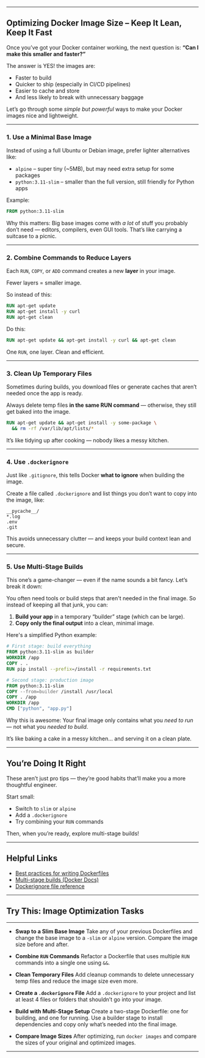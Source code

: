 
---

##  Optimizing Docker Image Size – Keep It Lean, Keep It Fast

Once you’ve got your Docker container working, the next question is:
**“Can I make this smaller and faster?”**

The answer is YES! the images are:

* Faster to build
* Quicker to ship (especially in CI/CD pipelines)
* Easier to cache and store
* And less likely to break with unnecessary baggage

Let’s go through some *simple but powerful* ways to make your Docker images nice and lightweight.

---

### 1. Use a Minimal Base Image

Instead of using a full Ubuntu or Debian image, prefer lighter alternatives like:

* `alpine` – super tiny (\~5MB), but may need extra setup for some packages
* `python:3.11-slim` – smaller than the full version, still friendly for Python apps

 Example:

```Dockerfile
FROM python:3.11-slim
```

Why this matters:
Big base images come with *a lot* of stuff you probably don’t need — editors, compilers, even GUI tools. That’s like carrying a suitcase to a picnic.

---

### 2. Combine Commands to Reduce Layers

Each `RUN`, `COPY`, or `ADD` command creates a new **layer** in your image.

Fewer layers = smaller image.

So instead of this:

```Dockerfile
RUN apt-get update
RUN apt-get install -y curl
RUN apt-get clean
```

Do this:

```Dockerfile
RUN apt-get update && apt-get install -y curl && apt-get clean
```

One `RUN`, one layer. Clean and efficient.

---

### 3. Clean Up Temporary Files

Sometimes during builds, you download files or generate caches that aren’t needed once the app is ready.

Always delete temp files **in the same RUN command** — otherwise, they still get baked into the image.

```Dockerfile
RUN apt-get update && apt-get install -y some-package \
  && rm -rf /var/lib/apt/lists/*
```

It’s like tidying up after cooking — nobody likes a messy kitchen.

---

### 4. Use `.dockerignore`

Just like `.gitignore`, this tells Docker **what to ignore** when building the image.

Create a file called `.dockerignore` and list things you don’t want to copy into the image, like:

```
__pycache__/
*.log
.env
.git
```

This avoids unnecessary clutter — and keeps your build context lean and secure.

---

### 5. Use Multi-Stage Builds

This one’s a game-changer — even if the name sounds a bit fancy. Let’s break it down:

You often need tools or build steps that aren't needed in the final image. So instead of keeping all that junk, you can:

1. **Build your app** in a temporary “builder” stage (which can be large).
2. **Copy only the final output** into a clean, minimal image.

 Here's a simplified Python example:

```Dockerfile
# First stage: build everything
FROM python:3.11-slim as builder
WORKDIR /app
COPY . .
RUN pip install --prefix=/install -r requirements.txt

# Second stage: production image
FROM python:3.11-slim
COPY --from=builder /install /usr/local
COPY . /app
WORKDIR /app
CMD ["python", "app.py"]
```

Why this is awesome:
Your final image only contains what you *need to run* — not what you *needed to build*.

It’s like baking a cake in a messy kitchen… and serving it on a clean plate.

---

## You’re Doing It Right

These aren’t just pro tips — they’re good habits that’ll make you a more thoughtful engineer.

Start small:

* Switch to `slim` or `alpine`
* Add a `.dockerignore`
* Try combining your `RUN` commands

Then, when you’re ready, explore multi-stage builds!

---

## Helpful Links

* [Best practices for writing Dockerfiles](https://docs.docker.com/develop/develop-images/dockerfile_best-practices/)
* [Multi-stage builds (Docker Docs)](https://docs.docker.com/develop/develop-images/multistage-build/)
* [Dockerignore file reference](https://docs.docker.com/engine/reference/builder/#dockerignore-file)

---

## Try This: Image Optimization Tasks

---

* **Swap to a Slim Base Image**
  Take any of your previous Dockerfiles and change the base image to a `-slim` or `alpine` version. Compare the image size before and after.

* **Combine `RUN` Commands**
  Refactor a Dockerfile that uses multiple `RUN` commands into a single one using `&&`.

* **Clean Temporary Files**
  Add cleanup commands to delete unnecessary temp files and reduce the image size even more.

* **Create a `.dockerignore` File**
  Add a `.dockerignore` to your project and list at least 4 files or folders that shouldn’t go into your image.

* **Build with Multi-Stage Setup**
  Create a two-stage Dockerfile: one for building, and one for running. Use a builder stage to install dependencies and copy only what’s needed into the final image.

* **Compare Image Sizes**
  After optimizing, run `docker images` and compare the sizes of your original and optimized images.

---
